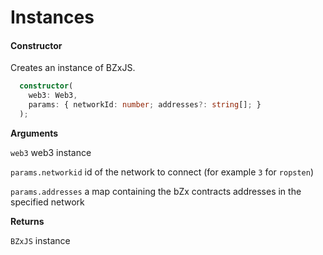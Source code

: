# Instances

#### Constructor

Creates an instance of BZxJS.

```typescript
  constructor(
    web3: Web3,
    params: { networkId: number; addresses?: string[]; }
  );
```

**Arguments**

`web3` web3 instance

`params.networkid` id of the network to connect \(for example `3` for `ropsten`\)

`params.addresses` a map containing the bZx contracts addresses in the specified network

**Returns**

`BZxJS` instance

